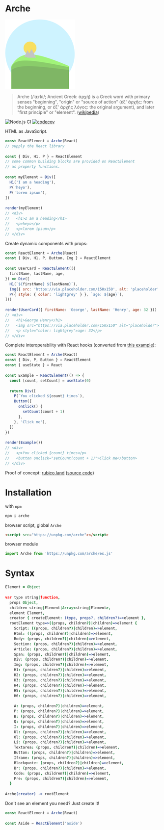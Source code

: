 # Arche
![arche-logo](https://raw.githubusercontent.com/a-synchronous/assets/master/arche-logo-226x226.png)
> Arche (/ˈɑːrki/; Ancient Greek: ἀρχή) is a Greek word with primary senses "beginning", "origin" or "source of action" (ἐξ' ἀρχῆς: from the beginning, οr ἐξ' ἀρχῆς λόγος: the original argument), and later "first principle" or "element". ([wikipedia](https://en.wikipedia.org/wiki/Arche))

![Node.js CI](https://github.com/richytong/arche/workflows/Node.js%20CI/badge.svg?branch=master)
[![codecov](https://codecov.io/gh/richytong/arche/branch/master/graph/badge.svg)](https://codecov.io/gh/a-synchronous/rubico)

HTML as JavaScript.

```javascript [playground]
const ReactElement = Arche(React)
// supply the React library

const { Div, H1, P } = ReactElement
// some common building blocks are provided on ReactElement
// as property functions.

const myElement = Div([
  H1('I am a heading'),
  P('heyo'),
  P('lorem ipsum'),
])

render(myElement)
// <div>
//   <h1>I am a heading</h1>
//   <p>heyo</p>
//   <p>lorem ipsum</p>
// </div>
```

Create dynamic components with props:
```javascript [playground]
const ReactElement = Arche(React)
const { Div, H1, P, Button, Img } = ReactElement

const UserCard = ReactElement(({
  firstName, lastName, age,
}) => Div([
  H1(`${firstName} ${lastName}`),
  Img({ src: 'https://via.placeholder.com/150x150', alt: 'placeholder' }),
  P({ style: { color: 'lightgrey' } }, `age: ${age}`),
]))

render(UserCard({ firstName: 'George', lastName: 'Henry', age: 32 }))
// <div>
//   <h1>George Henry</h1>
//   <img src="https://via.placeholder.com/150x150" alt="placeholder">
//   <p style="color: lightgrey">age: 32</p>
// </div>
```

Complete interoperability with React hooks (converted from [this example](https://reactjs.org/docs/hooks-intro.html)):
```javascript [playground]
const ReactElement = Arche(React)
const { Div, P, Button } = ReactElement
const { useState } = React

const Example = ReactElement(() => {
  const [count, setCount] = useState(0)

  return Div([
    P(`You clicked ${count} times`),
    Button({
      onClick() {
        setCount(count + 1)
      },
    }, 'Click me'),
  ])
})

render(Example())
// <div>
//   <p>You clicked {count} times</p>
//   <button onclick="setCount(count + 1)">Click me</button>
// </div>
```

Proof of concept: [rubico.land](https://rubico.land/) ([source code](https://github.com/a-synchronous/rubico.land))

# Installation
with `npm`
```bash
npm i arche
```

browser script, global `Arche`
```html
<script src="https://unpkg.com/arche"></script>
```

browser module
```javascript
import Arche from 'https://unpkg.com/arche/es.js'
```

# Syntax
```coffeescript [specscript]
Element = Object

var type string|function,
  props Object,
  children string|Element|Array<string|Element>,
  element Element,
  creator { createElement: (type, props?, children?)=>element },
  rootElement type=>((props, children?)|children)=>element {
    Script: ((props, children?)|children)=>element,
    Html: ((props, children?)|children)=>element,
    Body: (props, children?)|children)=>element,
    Section: (props, children?)|children)=>element,
    Article: (props, children?)|children)=>element,
    Span: (props, children?)|children)=>element,
    Div: (props, children?)|children)=>element,
    Img: (props, children?)|children)=>element,
    H1: (props, children?)|children)=>element,
    H2: (props, children?)|children)=>element,
    H3: (props, children?)|children)=>element,
    H4: (props, children?)|children)=>element,
    H5: (props, children?)|children)=>element,
    H6: (props, children?)|children)=>element,

    A: (props, children?)|children)=>element,
    P: (props, children?)|children)=>element,
    B: (props, children?)|children)=>element,
    Q: (props, children?)|children)=>element,
    I: (props, children?)|children)=>element,
    Ul: (props, children?)|children)=>element,
    Ol: (props, children?)|children)=>element,
    Li: (props, children?)|children)=>element,
    Textarea: (props, children?)|children)=>element,
    Button: (props, children?)|children)=>element,
    Iframe: (props, children?)|children)=>element,
    Blockquote: (props, children?)|children)=>element,
    Br: (props, children?)|children)=>element,
    Code: (props, children?)|children)=>element,
    Pre: (props, children?)|children)=>element,
  }

Arche(creator) -> rootElement
```

Don't see an element you need? Just create it!
```javascript [playground]
const ReactElement = Arche(React)

const Aside = ReactElement('aside')
```

